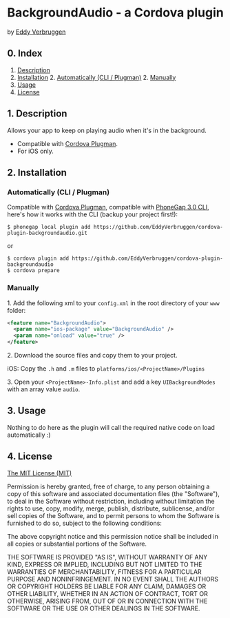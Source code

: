 # BackgroundAudio - a Cordova plugin
by [Eddy Verbruggen](http://twitter.com/eddyverbruggen)

## 0. Index

1. [Description](#1-description)
2. [Installation](#2-installation)
	2. [Automatically (CLI / Plugman)](#automatically-cli--plugman)
	2. [Manually](#manually)
3. [Usage](#3-usage)
4. [License](#4-license)

## 1. Description

Allows your app to keep on playing audio when it's in the background.

* Compatible with [Cordova Plugman](https://github.com/apache/cordova-plugman).
* For iOS only.

## 2. Installation

### Automatically (CLI / Plugman)
Compatible with [Cordova Plugman](https://github.com/apache/cordova-plugman), compatible with [PhoneGap 3.0 CLI](http://docs.phonegap.com/en/3.0.0/guide_cli_index.md.html#The%20Command-line%20Interface_add_features), here's how it works with the CLI (backup your project first!):

```
$ phonegap local plugin add https://github.com/EddyVerbruggen/cordova-plugin-backgroundaudio.git
```
or
```
$ cordova plugin add https://github.com/EddyVerbruggen/cordova-plugin-backgroundaudio
$ cordova prepare
```

### Manually

1\. Add the following xml to your `config.xml` in the root directory of your `www` folder:
```xml
<feature name="BackgroundAudio">
  <param name="ios-package" value="BackgroundAudio" />
  <param name="onload" value="true" />
</feature>
```

2\. Download the source files and copy them to your project.

iOS: Copy the `.h` and `.m` files to `platforms/ios/<ProjectName>/Plugins`

3\. Open your `<ProjectName>-Info.plist` and add a key `UIBackgroundModes` with an array value `audio`.

## 3. Usage
Nothing to do here as the plugin will call the required native code on load automatically :)

## 4. License

[The MIT License (MIT)](http://www.opensource.org/licenses/mit-license.html)

Permission is hereby granted, free of charge, to any person obtaining a copy
of this software and associated documentation files (the "Software"), to deal
in the Software without restriction, including without limitation the rights
to use, copy, modify, merge, publish, distribute, sublicense, and/or sell
copies of the Software, and to permit persons to whom the Software is
furnished to do so, subject to the following conditions:

The above copyright notice and this permission notice shall be included in
all copies or substantial portions of the Software.

THE SOFTWARE IS PROVIDED "AS IS", WITHOUT WARRANTY OF ANY KIND, EXPRESS OR
IMPLIED, INCLUDING BUT NOT LIMITED TO THE WARRANTIES OF MERCHANTABILITY,
FITNESS FOR A PARTICULAR PURPOSE AND NONINFRINGEMENT. IN NO EVENT SHALL THE
AUTHORS OR COPYRIGHT HOLDERS BE LIABLE FOR ANY CLAIM, DAMAGES OR OTHER
LIABILITY, WHETHER IN AN ACTION OF CONTRACT, TORT OR OTHERWISE, ARISING FROM,
OUT OF OR IN CONNECTION WITH THE SOFTWARE OR THE USE OR OTHER DEALINGS IN
THE SOFTWARE.
